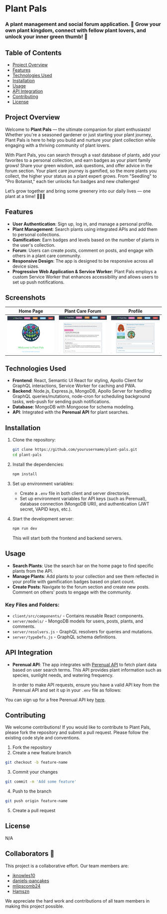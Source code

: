# Plant Pals

### A plant management and social forum application. 🌿 Grow your own plant kingdom, connect with fellow plant lovers, and unlock your inner green thumb! 🌱

## Table of Contents

- [Project Overview](#project-overview)
- [Features](#features)
- [Technologies Used](#technologies-used)
- [Installation](#installation)
- [Usage](#usage)
- [API Integration](#api-integration)
- [Contributing](#contributing)
- [License](#license)

## Project Overview

Welcome to **Plant Pals** — the ultimate companion for plant enthusiasts! Whether you're a seasoned gardener or just starting your plant journey, Plant Pals is here to help you build and nurture your plant collection while engaging with a thriving community of plant lovers.

With Plant Pals, you can search through a vast database of plants, add your favorites to a personal collection, and earn badges as your plant family grows! Share your green wisdom, ask questions, and offer advice in the forum section. Your plant care journey is gamified, so the more plants you collect, the higher your status as a plant expert grows. From "Seedling" to "Pro Botanist," each tier unlocks fun badges and new challenges!

Let’s grow together and bring some greenery into our daily lives — one plant at a time! 🌵🌸🌻

## Features

- **User Authentication**: Sign up, log in, and manage a personal profile.
- **Plant Management**: Search plants using integrated APIs and add them to personal collections.
- **Gamification**: Earn badges and levels based on the number of plants in the user's collection.
- **Forum**: Users can create posts, comment on posts, and engage with others in a plant care community.
- **Responsive Design**: The app is designed to be responsive across all device sizes.
- **Progressive Web Application & Service Worker**: Plant Pals employs a custom Service Worker that enhances accessibility and allows users to set up push notifications.

## Screenshots

| Home Page                            | Plant Care Forum                             | Profile                               |
| ------------------------------------ | -------------------------------------------- | ------------------------------------- |
| ![Home Page](./screenshots/home.png) | ![Plant Care Forum](./screenshots/forum.png) | ![Profile](./screenshots/profile.png) |

## Technologies Used

- **Frontend**: React, Semantic UI React for styling, Apollo Client for GraphQL interactions, Service Worker for caching and PWA.
- **Backend**: Node.js, Express.js, MongoDB, Apollo Server for handling GraphQL queries/mutations, node-cron for scheduling background tasks, web-push for sending push notifications.
- **Database**: MongoDB with Mongoose for schema modeling.
- **API**: Integrated with the **Perenual API** for plant searches.

## Installation

1. Clone the repository:

   ```bash
   git clone https://github.com/yourusername/plant-pals.git
   cd plant-pals
   ```

2. Install the dependencies:

   ```bash
   npm install
   ```

3. Set up environment variables:
   - Create a `.env` file in both client and server directories.
   - Set up environment variables for API keys (such as Perenual), database connection (MongoDB URI), and authentication (JWT secret, VAPID keys, etc.).
4. Start the development server:

   ```bash
   npm run dev
   ```

   This will start both the frontend and backend servers.

## Usage

- **Search Plants**: Use the search bar on the home page to find specific plants from the API.
- **Manage Plants**: Add plants to your collection and see them reflected in your profile with gamification badges based on plant count.
- **Create Posts**: Navigate to the forum section and create new posts. Comment on others' posts to engage with the community.

### Key Files and Folders:

- `client/src/components/` - Contains reusable React components.
- `server/models/` - MongoDB models for users, posts, plants, and comments.
- `server/resolvers.js` - GraphQL resolvers for queries and mutations.
- `server/typeDefs.js` - GraphQL schema definitions.

## API Integration

- **Perenual API**: The app integrates with [Perenual API](https://perenual.com/) to fetch plant data based on user search terms. This API provides plant information such as species, sunlight needs, and watering frequency.

  In order to make API requests, ensure you have a valid API key from the Perenual API and set it up in your `.env` file as follows:

You can sign up for a free Perenual API key [here](https://perenual.com/signup).

## Contributing

We welcome contributions! If you would like to contribute to Plant Pals, please fork the repository and submit a pull request. Please follow the existing code style and conventions.

1. Fork the repository
2. Create a new feature branch

```bash
git checkout -b feature-name
```

3. Commit your changes

```bash
git commit -m 'Add some feature'
```

4. Push to the branch

```bash
git push origin feature-name
```

5. Create a pull request

## License

N/A

## Collaborators 🤝

This project is a collaborative effort. Our team members are:

- [jknowles10](https://github.com/jknowles10)
- [daniels-pancakes](https://github.com/daniels-pancakes)
- [mlipscomb24](https://github.com/mlipscomb24)
- [Hamszn](https://github.com/Hamszn)

We appreciate the hard work and contributions of all team members in making this project possible.
